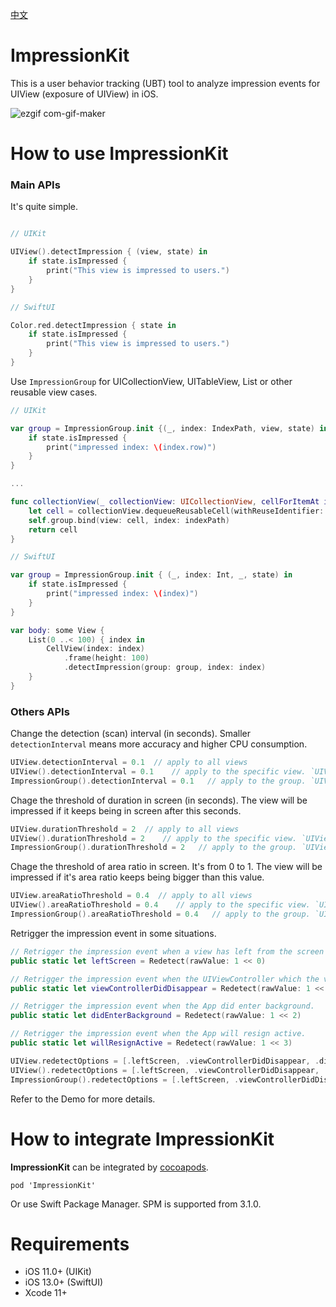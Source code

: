 [中文](README.zh-Hans.md)

# ImpressionKit

This is a user behavior tracking (UBT) tool to analyze impression events for UIView (exposure of UIView) in iOS.

![ezgif com-gif-maker](https://user-images.githubusercontent.com/5275802/120922347-30a2d200-c6fb-11eb-8994-f97c2bbc0ff8.gif)

# How to use ImpressionKit

### Main APIs

It's quite simple. 


```swift

// UIKit

UIView().detectImpression { (view, state) in
    if state.isImpressed {
        print("This view is impressed to users.")
    }
}

// SwiftUI

Color.red.detectImpression { state in
    if state.isImpressed {
        print("This view is impressed to users.")
    }
}
```

Use `ImpressionGroup` for UICollectionView, UITableView, List or other reusable view cases.

```swift
// UIKit

var group = ImpressionGroup.init {(_, index: IndexPath, view, state) in
    if state.isImpressed {
        print("impressed index: \(index.row)")
    }
}

...

func collectionView(_ collectionView: UICollectionView, cellForItemAt indexPath: IndexPath) -> UICollectionViewCell {
    let cell = collectionView.dequeueReusableCell(withReuseIdentifier: "Cell", for: indexPath) as! Cell
    self.group.bind(view: cell, index: indexPath)
    return cell
}

// SwiftUI

var group = ImpressionGroup.init { (_, index: Int, _, state) in
    if state.isImpressed {
        print("impressed index: \(index)")
    }
}

var body: some View {
    List(0 ..< 100) { index in
        CellView(index: index)
            .frame(height: 100)
            .detectImpression(group: group, index: index)
    }
}
```

### Others APIs

Change the detection (scan) interval (in seconds). Smaller `detectionInterval` means more accuracy and higher CPU consumption.

```swift
UIView.detectionInterval = 0.1  // apply to all views
UIView().detectionInterval = 0.1    // apply to the specific view. `UIView.detectionInterval` will be used if it's nil.
ImpressionGroup().detectionInterval = 0.1   // apply to the group. `UIView.detectionInterval` will be used if it's nil.
```

Chage the threshold of duration in screen (in seconds). The view will be impressed if it keeps being in screen after this seconds.

```swift
UIView.durationThreshold = 2  // apply to all views
UIView().durationThreshold = 2    // apply to the specific view. `UIView.durationThreshold` will be used if it's nil.
ImpressionGroup().durationThreshold = 2   // apply to the group. `UIView.durationThreshold` will be used if it's nil.
```

Chage the threshold of area ratio in screen. It's from 0 to 1. The view will be impressed if it's area ratio keeps being bigger than this value.

```swift
UIView.areaRatioThreshold = 0.4  // apply to all views
UIView().areaRatioThreshold = 0.4    // apply to the specific view. `UIView.areaRatioThreshold` will be used if it's nil.
ImpressionGroup().areaRatioThreshold = 0.4   // apply to the group. `UIView.areaRatioThreshold` will be used if it's nil.
```

Retrigger the impression event in some situations.

```swift
// Retrigger the impression event when a view has left from the screen (The UIViewController (page) is still here, Just the view is out of the screen).
public static let leftScreen = Redetect(rawValue: 1 << 0)

// Retrigger the impression event when the UIViewController which the view in did disappear.
public static let viewControllerDidDisappear = Redetect(rawValue: 1 << 1)

// Retrigger the impression event when the App did enter background.
public static let didEnterBackground = Redetect(rawValue: 1 << 2)

// Retrigger the impression event when the App will resign active.
public static let willResignActive = Redetect(rawValue: 1 << 3)
```

```swift
UIView.redetectOptions = [.leftScreen, .viewControllerDidDisappear, .didEnterBackground, .willResignActive]  // apply to all views
UIView().redetectOptions = [.leftScreen, .viewControllerDidDisappear, .didEnterBackground, .willResignActive]    // apply to the specific view. `UIView.redetectOptions` will be used if it's nil.
ImpressionGroup().redetectOptions = [.leftScreen, .viewControllerDidDisappear, .didEnterBackground, .willResignActive]   // apply to the group. `UIView.redetectOptions` will be used if it's nil.
```

Refer to the Demo for more details.

# How to integrate ImpressionKit

**ImpressionKit** can be integrated by [cocoapods](https://cocoapods.org/). 

```
pod 'ImpressionKit'
```

Or use Swift Package Manager. SPM is supported from 3.1.0.

# Requirements

- iOS 11.0+ (UIKit)
- iOS 13.0+ (SwiftUI)
- Xcode 11+
